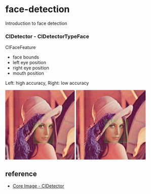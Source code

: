 # face-detection

Introduction to face detection 

### CIDetector - CIDetectorTypeFace
CIFaceFeature
- face bounds
- left eye position
- right eye position
- mouth position

Left: high accuracy,  Right: low accuracy

<img src="https://github.com/khhk10/face-detection/blob/master/images/lena_high.png" height="220"> <img src="https://github.com/khhk10/face-detection/blob/master/images/lena_low.png" height="220">

## reference

- [Core Image - CIDetector](https://developer.apple.com/documentation/coreimage/cidetector)
